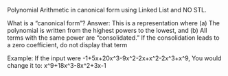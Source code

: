 Polynomial Arithmetic in canonical form using Linked List and NO STL.

What is a “canonical form”?
Answer: This is a representation where
(a) The polynomial is written from the highest powers to the lowest, and
(b) All terms with the same power are “consolidated.” If the consolidation leads to a zero
coefficient, do not display that term

Example: If the input were
-1+5x+20x^3-9x^2-2x+x^2-2x^3+x^9,
You would change it to:
x^9+18x^3-8x^2+3x-1
